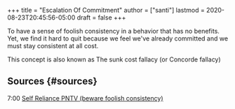 +++
title = "Escalation Of Commitment"
author = ["santi"]
lastmod = 2020-08-23T20:45:56-05:00
draft = false
+++

To have a sense of foolish consistency in a behavior that has no benefits. Yet, we find it hard to quit because we feel we've already committed and we must stay consistent at all cost.

This concept is also known as The sunk cost fallacy (or Concorde fallacy)


## Sources {#sources}

7:00 [Self Reliance PNTV (beware foolish consistency)](https://www.youtube.com/watch?v=PwoGpCd4DQE&t=420s)
